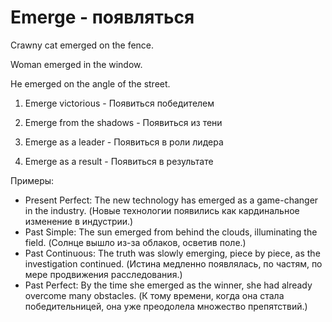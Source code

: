 # Emerge - появляться

Crawny cat emerged on the fence.

Woman emerged in the window.

He emerged on the angle of the street.

1. Emerge victorious - Появиться победителем

2. Emerge from the shadows - Появиться из тени

3. Emerge as a leader - Появиться в роли лидера

4. Emerge as a result - Появиться в результате

Примеры:

- Present Perfect: The new technology has emerged as a game-changer in the industry. (Новые технологии появились как кардинальное изменение в индустрии.)
- Past Simple: The sun emerged from behind the clouds, illuminating the field. (Солнце вышло из-за облаков, осветив поле.)
- Past Continuous: The truth was slowly emerging, piece by piece, as the investigation continued. (Истина медленно появлялась, по частям, по мере продвижения расследования.)
- Past Perfect: By the time she emerged as the winner, she had already overcome many obstacles. (К тому времени, когда она стала победительницей, она уже преодолела множество препятствий.)
